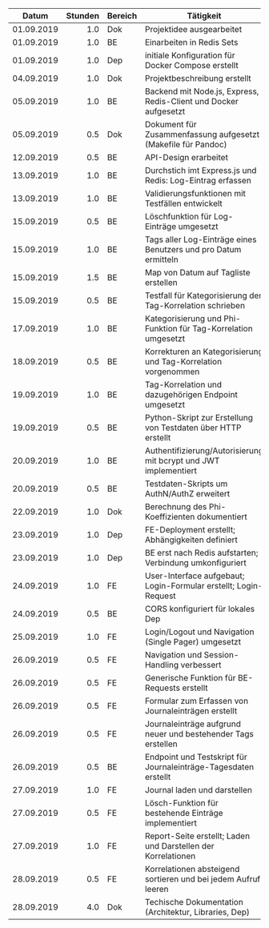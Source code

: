 | Datum      | Stunden | Bereich | Tätigkeit                                                        |
|------------|--------:|---------|------------------------------------------------------------------|
| 01.09.2019 |     1.0 | Dok     | Projektidee ausgearbeitet                                        |
| 01.09.2019 |     1.0 | BE      | Einarbeiten in Redis Sets                                        |
| 01.09.2019 |     1.0 | Dep     | initiale Konfiguration für Docker Compose erstellt               |
| 04.09.2019 |     1.0 | Dok     | Projektbeschreibung erstellt                                     |
| 05.09.2019 |     1.0 | BE      | Backend mit Node.js, Express, Redis-Client und Docker aufgesetzt |
| 05.09.2019 |     0.5 | Dok     | Dokument für Zusammenfassung aufgesetzt (Makefile für Pandoc)    |
| 12.09.2019 |     0.5 | BE      | API-Design erarbeitet                                            |
| 13.09.2019 |     1.0 | BE      | Durchstich imt Express.js und Redis: Log-Eintrag erfassen        |
| 13.09.2019 |     1.0 | BE      | Validierungsfunktionen mit Testfällen entwickelt                 |
| 15.09.2019 |     0.5 | BE      | Löschfunktion für Log-Einträge umgesetzt                         |
| 15.09.2019 |     1.0 | BE      | Tags aller Log-Einträge eines Benutzers und pro Datum ermitteln  |
| 15.09.2019 |     1.5 | BE      | Map von Datum auf Tagliste erstellen                             |
| 15.09.2019 |     0.5 | BE      | Testfall für Kategorisierung der Tag-Korrelation schrieben       |
| 17.09.2019 |     1.0 | BE      | Kategorisierung und Phi-Funktion für Tag-Korrelation umgesetzt   |
| 18.09.2019 |     0.5 | BE      | Korrekturen an Kategorisierung und Tag-Korrelation vorgenommen   |
| 19.09.2019 |     1.0 | BE      | Tag-Korrelation und dazugehörigen Endpoint umgesetzt             |
| 19.09.2019 |     0.5 | BE      | Python-Skript zur Erstellung von Testdaten über HTTP erstellt    |
| 20.09.2019 |     1.0 | BE      | Authentifizierung/Autorisierung mit bcrypt und JWT implementiert |
| 20.09.2019 |     0.5 | BE      | Testdaten-Skripts um AuthN/AuthZ erweitert                       |
| 22.09.2019 |     1.0 | Dok     | Berechnung des Phi-Koeffizienten dokumentiert                    |
| 23.09.2019 |     1.0 | Dep     | FE-Deployment erstellt; Abhängigkeiten definiert                 |
| 23.09.2019 |     1.0 | Dep     | BE erst nach Redis aufstarten; Verbindung umkonfiguriert         |
| 24.09.2019 |     1.0 | FE      | User-Interface aufgebaut; Login-Formular erstellt; Login-Request |
| 24.09.2019 |     0.5 | BE      | CORS konfiguriert für lokales Dep                                |
| 25.09.2019 |     1.0 | FE      | Login/Logout und Navigation (Single Pager) umgesetzt             |
| 26.09.2019 |     0.5 | FE      | Navigation und Session-Handling verbessert                       |
| 26.09.2019 |     0.5 | FE      | Generische Funktion für BE-Requests erstellt                     |
| 26.09.2019 |     0.5 | FE      | Formular zum Erfassen von Journaleinträgen erstellt              |
| 26.09.2019 |     0.5 | FE      | Journaleinträge aufgrund neuer und bestehender Tags erstellen    |
| 26.09.2019 |     0.5 | BE      | Endpoint und Testskript für Journaleinträge-Tagesdaten erstellt  |
| 27.09.2019 |     1.0 | FE      | Journal laden und darstellen                                     |
| 27.09.2019 |     0.5 | FE      | Lösch-Funktion für bestehende Einträge implementiert             |
| 27.09.2019 |     1.0 | FE      | Report-Seite erstellt; Laden und Darstellen der Korrelationen    |
| 28.09.2019 |     0.5 | FE      | Korrelationen absteigend sortieren und bei jedem Aufruf leeren   |
| 28.09.2019 |     4.0 | Dok     | Techische Dokumentation (Architektur, Libraries, Dep)            |
